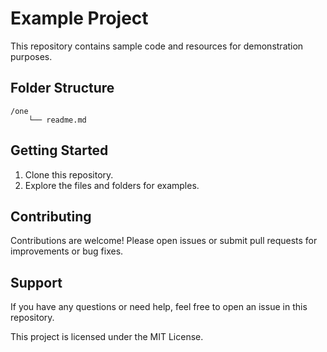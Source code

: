 # Example Project

This repository contains sample code and resources for demonstration purposes.

## Folder Structure

```
/one
    └── readme.md
```

## Getting Started

1. Clone this repository.
2. Explore the files and folders for examples.


## Contributing

Contributions are welcome! Please open issues or submit pull requests for improvements or bug fixes.

## Support

If you have any questions or need help, feel free to open an issue in this repository.


This project is licensed under the MIT License.